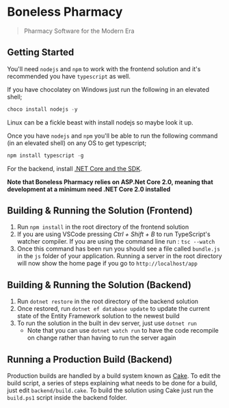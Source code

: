 # Boneless Pharmacy

> Pharmacy Software for the Modern Era

## Getting Started

You'll need `nodejs` and `npm` to work with the frontend solution
and it's recommended you have `typescript` as well.

If you have chocolatey on Windows just run the following in an elevated shell;

```powershell
choco install nodejs -y
```

Linux can be a fickle beast with install nodejs so maybe look it up.

Once you have `nodejs` and `npm` you'll be able to run the following command (in an elevated shell) on any OS
to get typescript;

```powershell
npm install typescript -g
``` 

For the backend, install [.NET Core and the SDK](https://www.microsoft.com/net/core#windowscmd).

**Note that Boneless Pharmacy relies on ASP.Net Core 2.0, meaning that development at a minimum need .NET Core 2.0 installed**

## Building & Running the Solution (Frontend)

1. Run `npm install` in the root directory of the  frontend solution 
2. If you are using VSCode pressing *Ctrl + Shift + B* to run TypeScript's watcher compiler. If you are using the command line run : `tsc --watch`
3. Once this command has been run you should see a file called `bundle.js` in the `js` folder of your application. Running a server in the root directory will now show the home page if you go to `http://localhost/app`

## Building & Running the Solution (Backend)

1. Run `dotnet restore` in the root directory of the backend solution
2. Once restored, run `dotnet ef database update` to update the current state of the Entity Framework solution to the newest build
3. To run the solution in the built in dev server, just use `dotnet run`
    - Note that you can use `dotnet watch run` to have the code recompile on change rather than having to run the server again

## Running a Production Build (Backend)

Production builds are handled by a build system known as [Cake](https://cakebuild.net/). To edit the build script, a series of steps explaining what needs to be done 
for a build, just edit `backend/build.cake`. To build the solution using Cake just run the `build.ps1` script inside the backend folder.